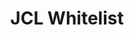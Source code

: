 ---
title: JCL Whitelist
description: The Java Class List (JCL) whitelist is a list of classes that are available to your Java contracts.
---
